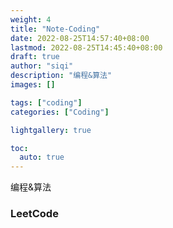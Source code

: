 ```yaml
---
weight: 4
title: "Note-Coding"
date: 2022-08-25T14:57:40+08:00
lastmod: 2022-08-25T14:45:40+08:00
draft: true
author: "siqi"
description: "编程&算法"
images: []

tags: ["coding"]
categories: ["Coding"]

lightgallery: true

toc:
  auto: true
---
```

编程&算法
<!--more-->

### LeetCode


